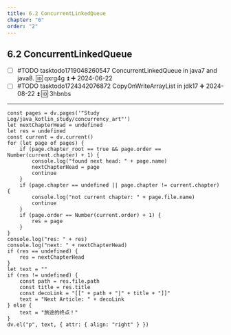 ```yaml
---
title: 6.2 ConcurrentLinkedQueue
chapter: "6"
order: "2"
---
```


## 6.2 ConcurrentLinkedQueue

- [ ] #TODO tasktodo1719048260547 ConcurrentLinkedQueue in java7 and java8. 🆔 qxrg4g ⏫ ➕ 2024-06-22
- [ ] #TODO tasktodo1724342076872 CopyOnWriteArrayList in jdk17 ➕ 2024-08-22 ⏫ 🆔 3hbnbs

---

```dataviewjs
const pages = dv.pages('"Study Log/java_kotlin_study/concurrency_art"')
let nextChapterHead = undefined
let res = undefined
const current = dv.current()
for (let page of pages) {
	if (page.chapter_root == true && page.order == Number(current.chapter) + 1) {
		console.log("found next head: " + page.name)
		nextChapterHead = page
		continue
	}
	if (page.chapter == undefined || page.chapter != current.chapter) {
		console.log("not current chapter: " + page.file.name)
		continue
	}
	if (page.order == Number(current.order) + 1) {
		res = page
	}
}
console.log("res: " + res)
console.log("next: " + nextChapterHead)
if (res == undefined) {
	res = nextChapterHead
}
let text = ""
if (res != undefined) {
	const path = res.file.path
	const title = res.title
	const decoLink = "[[" + path + "|" + title + "]]"
	text = "Next Article: " + decoLink
} else {
	text = "旅途的终点！"
}
dv.el("p", text, { attr: { align: "right" } })
```